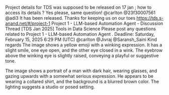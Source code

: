Project details for TDS was supposed to be released on 17 jan ; how to access its details ?
Yes please, same question! @carlton
@23f30007561 @adi3 It has been released. Thanks for keeping us on our toes https://tds.s-anand.net/#/project-1 Project 1 - LLM-based Automation Agent - Discussion Thread [TDS Jan 2025] Tools in Data Science Please post any questions related to Project 1 - LLM-based Automation Agent . 
Deadline: Saturday, February 15, 2025 6:29 PM (UTC) @carlton @Jivraj @Saransh_Saini Kind regards
The image shows a yellow emoji with a winking expression. It has a slight smile, one eye open, and the other eye closed in a wink. The eyebrow above the winking eye is slightly raised, conveying a playful or suggestive tone.

The image shows a portrait of a man with dark hair, wearing glasses, and gazing upwards with a somewhat serious expression. He appears to be wearing a collared shirt, and the background is a blurred brown color. The lighting suggests a studio or posed setting.

